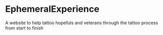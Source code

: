 # EphemeralExperience
A website to help tattoo hopefuls and veterans through the tattoo process from start to finish
